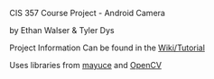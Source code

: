 CIS 357 Course Project - Android Camera

by Ethan Walser & Tyler Dys

Project Information Can be found in the [Wiki/Tutorial](https://github.com/Morspis/CIS357AndroidCamera/wiki/Tutorial)

Uses libraries from [mayuce](https://github.com/mayuce/AndroidDocumentScanner) and [OpenCV](https://opencv.org/releases/)
